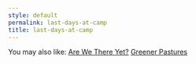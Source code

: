 ```yaml
---
style: default
permalink: last-days-at-camp
title: last-days-at-camp
---
```

You may also like:
[Are We There Yet?](http://scp-wiki.net/are-we-there-yet)
[Greener Pastures](http://scp-wiki.net/greener-pastures)